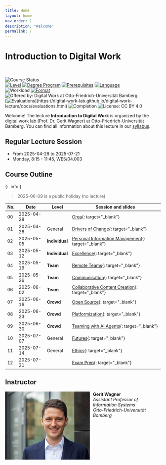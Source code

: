 ```yaml
---
title: Home
layout: home
nav_order: 1
description: "Welcome"
permalink: /
---
```


# Introduction to Digital Work

<br>

![Course Status](https://img.shields.io/badge/Course%20upcoming-Summer%20semester%202025-green)<br>
[![Level](https://img.shields.io/badge/Level-Bachelor-blue)](https://digital-work-lab.github.io/digital-work-lecture/docs/syllabus.html)
[![Degree Program](https://img.shields.io/badge/Degree%20Program-WI%20|%20ISM-blue)](https://digital-work-lab.github.io/digital-work-lecture/docs/syllabus.html)
[![Prerequisites](https://img.shields.io/badge/Prerequisites-None-blue)](https://digital-work-lab.github.io/digital-work-lecture/docs/syllabus.html)
[![Language](https://img.shields.io/badge/Language-Sessions%20in%20German,%20Materials%20in%20English-blue)](https://digital-work-lab.github.io/digital-work-lecture/docs/syllabus.html)<br>
![Workload](https://img.shields.io/badge/Work%20load-180h%20(6%20ECTS)-blue)
[![Format](https://img.shields.io/badge/Format-In%20person-blue)](https://digital-work-lab.github.io/digital-work-lecture/docs/syllabus.html)
![Offered by: Digital Work at Otto-Friedrich-Universität Bamberg](https://img.shields.io/badge/Offered%20by-%20Digital%20Work%20(Otto--Friedrich--Universit%C3%A4t%20Bamberg)-blue)<br>
[![Evaluations](https://img.shields.io/badge/Rating-★★★★★%20(4.8%20/%205)-yellow)](https://digital-work-lab.github.io/digital-work-lecture/docs/evaluations.html)
![Completion](https://img.shields.io/badge/Enrollment-30%20students-green)
![License: CC BY 4.0](https://img.shields.io/badge/License-CC%20BY%204.0-green.svg)

Welcome!
The lecture **Introduction to Digital Work** is organized by the digital work lab (Prof. Dr. Gerit Wagner) at Otto-Friedrich-Universität Bamberg.
You can find all information about this lecture in our [syllabus](docs/syllabus.html).

## Regular Lecture Session

- From 2025-04-28 to 2025-07-21
- Monday, 8:15 - 11:45, WE5/04.003

## Course Outline

{: .info }
> 2025-06-09 is a public holiday (no lecture)

| No. | Date       | Level           | Session and slides                                                                                      |
|-----|------------|-----------------|---------------------------------------------------------------------------------------------------------|
| 00  | 2025-04-28 |                 | [Orga](output/00-orga.html){: target="_blank"}                                                          |
| 01  | 2025-04-28 | General         | [Drivers of Change](output/01-drivers-of-change.html){: target="_blank"}                                |
| 02  | 2025-05-05 | **Individual**  | [Personal Information Management](output/03-personal-information-management.html){: target="_blank"}    |
| 03  | 2025-05-12 | **Individual**  | [Excellence](output/04-excellence.html){: target="_blank"}                                              |
| 04  | 2025-05-19 | **Team**        | [Remote Teams](output/05-remote-teams.html){: target="_blank"}                                          |
| 05  | 2025-05-26 | **Team**        | [Communication](output/06-communication.html){: target="_blank"}                                        |
| 06  | 2025-06-02 | **Team**        | [Collaborative Content Creation](output/07-collaborative-content-creation.html){: target="_blank"}      |
| 07  | 2025-06-16 | **Crowd**       | [Open Source](output/08-open-source.html){: target="_blank"}                                            |
| 08  | 2025-06-23 | **Crowd**       | [Platformization](output/09-platformization.html){: target="_blank"}                                    |
| 09  | 2025-06-30 | **Crowd**       | [Teaming with AI Agents](output/10-teaming-with-ai-agents.html){: target="_blank"}                      |
| 10  | 2025-07-07 | General         | [Futures](output/11-futures.html){: target="_blank"}                                                    |
| 11  | 2025-07-14 | General         | [Ethics](output/12-ethics.html){: target="_blank"}                                                      |
| 12  | 2025-07-21 |                 | [Exam Prep](output/13-exam-prep.html){: target="_blank"}                                                |

<!-- | 02  | 2025-05-05 | **Individual**  | [Basics of Individual Work](output/02-basics-of-individual-work.html){: target="_blank"}                | -->

<!-- 
🎙️ Online
📋 Collect summaries for exam
-->

## Instructor

<img src="assets/gerit_wagner.jpg" alt="Gerit Wagner (Foto: Tim Kipphan)" style="height: 220px; float: left; padding-right: 10px;">

**Gerit Wagner**  
*Assistant Professor of Information Systems*  
*Otto-Friedrich-Universität Bamberg*

<br style="clear:both">

<!-- 
My name is Gerit Wagner, and I am your instructor. I enjoy coding, solving programming puzzles, and building tools that are useful for others. In this project, you can contribute to one of my most significant packages: [CoLRev](https://github.com/CoLRev-Environment/colrev). 
-->